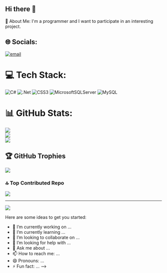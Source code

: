## Hi there 👋

💫 About Me:
I'm a programmer and I want to participate in an interesting project.


## 🌐 Socials:
[![email](https://img.shields.io/badge/Email-D14836?logo=gmail&logoColor=white)](mailto:alekskisel5250@gmail.com) 

# 💻 Tech Stack:
![C#](https://img.shields.io/badge/c%23-%23239120.svg?style=for-the-badge&logo=csharp&logoColor=white) ![.Net](https://img.shields.io/badge/.NET-5C2D91?style=for-the-badge&logo=.net&logoColor=white) ![CSS3](https://img.shields.io/badge/css3-%231572B6.svg?style=for-the-badge&logo=css3&logoColor=white) ![MicrosoftSQLServer](https://img.shields.io/badge/Microsoft%20SQL%20Server-CC2927?style=for-the-badge&logo=microsoft%20sql%20server&logoColor=white) ![MySQL](https://img.shields.io/badge/mysql-4479A1.svg?style=for-the-badge&logo=mysql&logoColor=white)
# 📊 GitHub Stats:
![](https://github-readme-stats.vercel.app/api?username=AlexanderKisel&theme=shadow_blue&hide_border=false&include_all_commits=true&count_private=false)<br/>
![](https://nirzak-streak-stats.vercel.app/?user=AlexanderKisel&theme=shadow_blue&hide_border=false)<br/>
![](https://github-readme-stats.vercel.app/api/top-langs/?username=AlexanderKisel&theme=shadow_blue&hide_border=false&include_all_commits=true&count_private=false&layout=compact)

## 🏆 GitHub Trophies
![](https://github-profile-trophy.vercel.app/?username=AlexanderKisel&theme=shadow_blue&no-frame=false&no-bg=true&margin-w=4)

### 🔝 Top Contributed Repo
![](https://github-contributor-stats.vercel.app/api?username=AlexanderKisel&limit=5&theme=shadow_blue&combine_all_yearly_contributions=true)

---
[![](https://visitcount.itsvg.in/api?id=AlexanderKisel&icon=1&color=1)](https://visitcount.itsvg.in)

Here are some ideas to get you started:

- 🔭 I’m currently working on ...
- 🌱 I’m currently learning ...
- 👯 I’m looking to collaborate on ...
- 🤔 I’m looking for help with ...
- 💬 Ask me about ...
- 📫 How to reach me: ...
- 😄 Pronouns: ...
- ⚡ Fun fact: ...
-->
